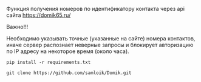 
 Функция получения номеров по идентификатору контакта через api сайта https://domik65.ru/

 Важно!!!

 Необходимо указывать точные (указанные на сайте) номера контактов, иначе сервер распознает
 неверные запросы и блокирует авторизацию по IP адресу на некоторое время (около часа).



    pip install -r requirements.txt

    git clone https://github.com/samloik/Domik.git

